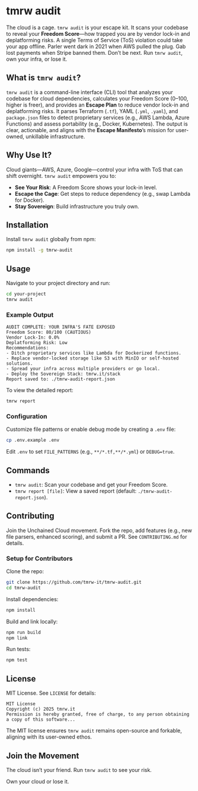 # tmrw audit

The cloud is a cage. `tmrw audit` is your escape kit. It scans your codebase to reveal your **Freedom Score**—how trapped you are by vendor lock-in and deplatforming risks. A single Terms of Service (ToS) violation could take your app offline. Parler went dark in 2021 when AWS pulled the plug. Gab lost payments when Stripe banned them. Don’t be next. Run `tmrw audit`, own your infra, or lose it.

## What is `tmrw audit`?

`tmrw audit` is a command-line interface (CLI) tool that analyzes your codebase for cloud dependencies, calculates your Freedom Score (0–100, higher is freer), and provides an **Escape Plan** to reduce vendor lock-in and deplatforming risks. It parses Terraform (`.tf`), YAML (`.yml`, `.yaml`), and `package.json` files to detect proprietary services (e.g., AWS Lambda, Azure Functions) and assess portability (e.g., Docker, Kubernetes). The output is clear, actionable, and aligns with the **Escape Manifesto**’s mission for user-owned, unkillable infrastructure.

## Why Use It?

Cloud giants—AWS, Azure, Google—control your infra with ToS that can shift overnight. `tmrw audit` empowers you to:

- **See Your Risk**: A Freedom Score shows your lock-in level.
- **Escape the Cage**: Get steps to reduce dependency (e.g., swap Lambda for Docker).
- **Stay Sovereign**: Build infrastructure you truly own.

## Installation

Install `tmrw audit` globally from npm:

```bash
npm install -g tmrw-audit
```

## Usage

Navigate to your project directory and run:

```bash
cd your-project
tmrw audit
```

### Example Output

```
AUDIT COMPLETE: YOUR INFRA'S FATE EXPOSED
Freedom Score: 80/100 (CAUTIOUS)
Vendor Lock-In: 0.0%
Deplatforming Risk: Low
Recommendations:
- Ditch proprietary services like Lambda for Dockerized functions.
- Replace vendor-locked storage like S3 with MinIO or self-hosted solutions.
- Spread your infra across multiple providers or go local.
- Deploy the Sovereign Stack: tmrw.it/stack
Report saved to: ./tmrw-audit-report.json
```

To view the detailed report:

```bash
tmrw report
```

### Configuration

Customize file patterns or enable debug mode by creating a `.env` file:

```bash
cp .env.example .env
```

Edit `.env` to set `FILE_PATTERNS` (e.g., `**/*.tf,**/*.yml`) or `DEBUG=true`.

## Commands

- `tmrw audit`: Scan your codebase and get your Freedom Score.
- `tmrw report [file]`: View a saved report (default: `./tmrw-audit-report.json`).

## Contributing

Join the Unchained Cloud movement. Fork the repo, add features (e.g., new file parsers, enhanced scoring), and submit a PR. See `CONTRIBUTING.md` for details.

### Setup for Contributors

Clone the repo:

```bash
git clone https://github.com/tmrw-it/tmrw-audit.git
cd tmrw-audit
```

Install dependencies:

```bash
npm install
```

Build and link locally:

```bash
npm run build
npm link
```

Run tests:

```bash
npm test
```

## License

MIT License. See `LICENSE` for details:

```
MIT License
Copyright (c) 2025 tmrw.it
Permission is hereby granted, free of charge, to any person obtaining a copy of this software...
```

The MIT license ensures `tmrw audit` remains open-source and forkable, aligning with its user-owned ethos.

## Join the Movement

The cloud isn’t your friend. Run `tmrw audit` to see your risk.

Own your cloud or lose it.
